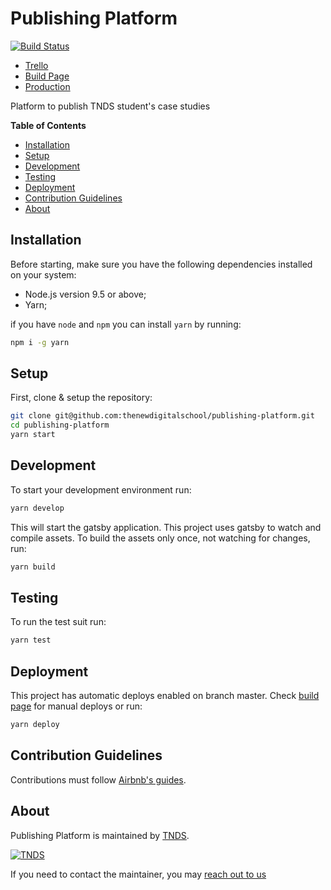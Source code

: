 [trello]: https://trello.com/b/PaEUhd0e/publishing-platform
[build-page]: https://semaphoreci.com/justo/publishing-platform
[production]: https://tndsblog.netlify.com/

# Publishing Platform

[![Build Status](https://semaphoreci.com/api/v1/justo/publishing-platform/branches/master/badge.svg)](https://semaphoreci.com/justo/publishing-platform)

- [Trello][trello]
- [Build Page][build-page]
- [Production][production]

Platform to publish TNDS student's case studies

**Table of Contents**

- [Installation](#installation)
- [Setup](#setup)
- [Development](#development)
- [Testing](#testing)
- [Deployment](#deployment)
- [Contribution Guidelines](#contribution-guidelines)
- [About](#about)

## Installation

Before starting, make sure you have the following dependencies installed on your system:

- Node.js version 9.5 or above;
- Yarn;

if you have `node` and `npm` you can install `yarn` by running:

```bash
npm i -g yarn
```

## Setup

First, clone & setup the repository:

```bash
git clone git@github.com:thenewdigitalschool/publishing-platform.git
cd publishing-platform
yarn start
```

## Development

To start your development environment run:

```bash
yarn develop
```

This will start the gatsby application.
This project uses gatsby to watch and compile assets.
To build the assets only once, not watching for changes, run:

```bash
yarn build
```

## Testing

To run the test suit run:

```bash
yarn test
```

## Deployment

This project has automatic deploys enabled on branch master. Check [build page][build-page] for manual deploys or run:

```bash
yarn deploy
```

## Contribution Guidelines

Contributions must follow [Airbnb's guides](https://github.com/airbnb/javascript).

## About

Publishing Platform is maintained by [TNDS](http://thenewdigitalschool.com/).

[![TNDS](http://thenewdigitalschool.com/template/assets/images/tnds_logo_white.svg)](http://thenewdigitalschool.com)

If you need to contact the maintainer, you may <a href="mailto:hi@thenewdigitalschool.com">reach out to us</a>

